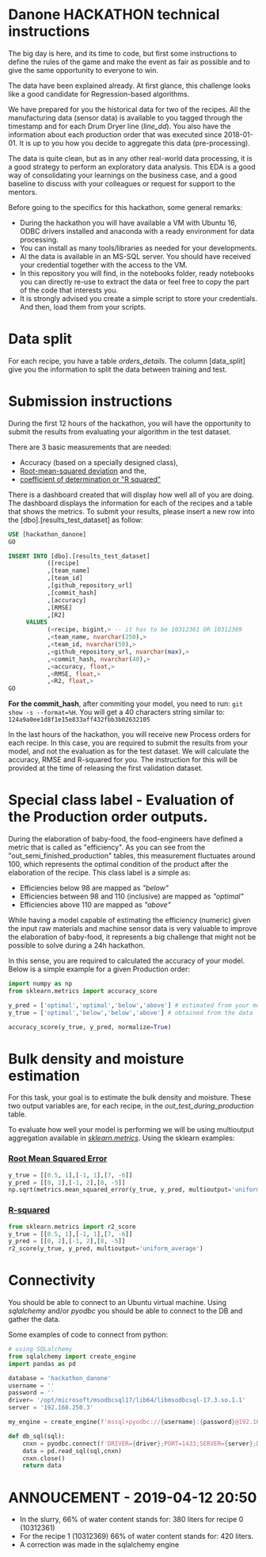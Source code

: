 
# Danone HACKATHON technical instructions

The big day is here, and its time to code, but first some instructions to define the rules of the game and make the event as fair as possible and to give the same opportunity to everyone to win.

The data have been explained already. At first glance, this challenge looks like a good candidate for Regression-based algorithms. 

We have prepared for you the historical data for two of the recipes. All the manufacturing data (sensor data) is available to you tagged through the timestamp and for each Drum Dryer line (*line_dd*). You also have the information about each production order that was executed since 2018-01-01. It is up to you how you decide to aggregate this data (pre-processing).

The data is quite clean, but as in any other real-world data processing, it is a good strategy to perform an exploratory data analysis. This EDA is a good way of consolidating your learnings on the business case, and a good baseline to discuss with your colleagues or request for support to the mentors.

Before going to the specifics for this hackathon, some general remarks:
- During the hackathon you will have available a VM with Ubuntu 16, ODBC drivers installed and anaconda with a ready environment for data processing.
- You can install as many tools/libraries as needed for your developments.
- Al the data is available in an MS-SQL server. You should have received your credential together with the access to the VM.
- In this repository you will find, in the notebooks folder, ready notebooks you can directly re-use to extract the data or feel free to copy the part of the code that interests you.
- It is strongly advised you create a simple script to store your credentials. And then, load them from your scripts.

# Data split

For each recipe, you have a table *orders_details*. The column [data_split] give you the information to split the data between training and test.

# Submission instructions

During the first 12 hours of the hackathon, you will have the opportunity to submit the results from evaluating your algorithm in the test dataset.

There are 3 basic measurements that are needed:
- Accuracy (based on a specially designed class),
- [Root-mean-squared deviation](https://en.wikipedia.org/wiki/Root-mean-square_deviation) and the,
- [coefficient of determination or "R squared"](https://en.wikipedia.org/wiki/Coefficient_of_determination)

There is a dashboard created that will display how well all of you are doing. The dashboard displays the information for each of the recipes and a table that shows the metrics. To submit your results, please insert a new row into the [dbo].[results_test_dataset] as follow:

```sql
USE [hackathon_danone]
GO

INSERT INTO [dbo].[results_test_dataset]
           ([recipe]
           ,[team_name]
           ,[team_id]
           ,[github_repository_url]
           ,[commit_hash]
           ,[accuracy]
           ,[RMSE]
           ,[R2]
     VALUES
           (<recipe, bigint,> -- it has to be 10312361 OR 10312369
           ,<team_name, nvarchar(250),>
           ,<team_id, nvarchar(50),>
           ,<github_repository_url, nvarchar(max),>
           ,<commit_hash, nvarchar(40),>
           ,<accuracy, float,>
           ,<RMSE, float,>
           ,<R2, float,>
GO
```
**For the commit_hash**, after commiting your model, you need to run: `git show -s --format=%H`. You will get a 40 characters string similar to: `124a9a0ee1d8f1e15e833aff432fbb3b02632105`

In the last hours of the hackathon, you will receive new Process orders for each recipe. In this case, you are required to submit the results from your model, and not the evaluation as for the test dataset. We will calculate the accuracy, RMSE and R-squared for you. The instruction for this will be provided at the time of releasing the first validation dataset.


# Special class label - Evaluation of the Production order outputs.

During the elaboration of baby-food, the food-engineers have defined a metric that is called as "efficiency". As you can see from the "out_semi_finished_production" tables, this measurement fluctuates around 100, which represents the optimal condition of the product after the elaboration of the recipe.
This class label is a simple as:
- Efficiencies below 98 are mapped as _"below"_
- Efficiencies between 98 and 110 (inclusive) are mapped as _"optimal"_
- Efficiencies above 110 are mapped as _"above"_

While having a model capable of estimating the efficiency (numeric) given the input raw materials and machine sensor data is very valuable to improve the elaboration of baby-food, it represents a big challenge that might not be possible to solve during a 24h hackathon.

In this sense, you are required to calculated the accuracy of your model. Below is a simple example for a given Production order:
```python
import numpy as np
from sklearn.metrics import accuracy_score

y_pred = ['optimal','optimal','below','above'] # estimated from your model
y_true = ['optimal','below','below','above'] # obtained from the data

accuracy_score(y_true, y_pred, normalize=True)
```

# Bulk density and moisture estimation

For this task, your goal is to estimate the bulk density and moisture. These two output variables are, for each recipe,  in the *out_test_during_production* table.

To evaluate how well your model is performing we will be using multioutput aggregation available in [*sklearn.metrics*](https://scikit-learn.org/stable/modules/model_evaluation.html). Using the sklearn examples:

### [Root Mean Squared Error](https://scikit-learn.org/stable/modules/generated/sklearn.metrics.mean_squared_error.html#sklearn.metrics.mean_squared_error)
```python
y_true = [[0.5, 1],[-1, 1],[7, -6]]
y_pred = [[0, 2],[-1, 2],[8, -5]]
np.sqrt(metrics.mean_squared_error(y_true, y_pred, multioutput='uniform_average'))
```
### [R-squared](https://scikit-learn.org/stable/modules/generated/sklearn.metrics.r2_score.html#sklearn.metrics.r2_score)
```python
from sklearn.metrics import r2_score
y_true = [[0.5, 1],[-1, 1],[7, -6]]
y_pred = [[0, 2],[-1, 2],[8, -5]]
r2_score(y_true, y_pred, multioutput='uniform_average') 
```

# Connectivity

You should be able to connect to an Ubuntu virtual machine. Using _sqlalchemy_ and/or _pyodbc_ you should be able to connect to the DB and gather the data.

Some examples of code to connect from python:

```python
# using SQLalchemy 
from sqlalchemy import create_engine
import pandas as pd

database = 'hackathon_danone'
username = ''
password = ''
driver= '/opt/microsoft/msodbcsql17/lib64/libmsodbcsql-17.3.so.1.1'
server = '192.168.250.3'

my_engine = create_engine(f'mssql+pyodbc://{username}:{password}@192.168.250.3:1433/{database}?driver={driver}', fast_executemany=True)

def db_sql(sql):
    cnxn = pyodbc.connect(f'DRIVER={driver};PORT=1433;SERVER={server};DATABASE={database};UID={username};PWD={password}')
    data = pd.read_sql(sql,cnxn)
    cnxn.close()    
    return data
```

# ANNOUCEMENT - 2019-04-12 20:50

- In the slurry, 66% of water content stands for: 380 liters for recipe 0 (10312361)
- For the recipe 1 (10312369) 66% of water content stands for: 420 liters.
- A correction was made in the sqlalchemy engine
